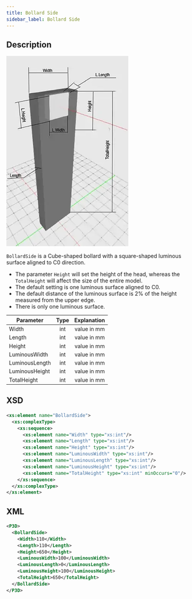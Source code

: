 ```yaml
---
title: Bollard Side
sidebar_label: Bollard Side
---
```


## Description

![Bollard Side](/img/docs/geometry/parametric/bollard-side.webp)

`BollardSide` is a Cube-shaped bollard with a square-shaped luminous surface aligned to C0 direction.

- The parameter `Height` will set the height of the head, whereas the `TotalHeight` will affect the size of the entire model.
- The default setting is one luminous surface aligned to C0.
- The default distance of the luminous surface is 2% of the height measured from the upper edge.
- There is only one luminous surface.

| Parameter      | Type | Explanation |
| -------------- | :--: | :---------: |
| Width          | int  | value in mm |
| Length         | int  | value in mm |
| Height         | int  | value in mm |
| LuminousWidth  | int  | value in mm |
| LuminousLength | int  | value in mm |
| LuminousHeight | int  | value in mm |
| TotalHeight    | int  | value in mm |

## XSD

```xml
<xs:element name="BollardSide">
  <xs:complexType>
    <xs:sequence>
      <xs:element name="Width" type="xs:int"/>
      <xs:element name="Length" type="xs:int"/>
      <xs:element name="Height" type="xs:int"/>
      <xs:element name="LuminousWidth" type="xs:int"/>
      <xs:element name="LuminousLength" type="xs:int"/>
      <xs:element name="LuminousHeight" type="xs:int"/>
      <xs:element name="TotalHeight" type="xs:int" minOccurs="0"/>
    </xs:sequence>
  </xs:complexType>
</xs:element>
```

## XML

```xml
<P3D>
  <BollardSide>
    <Width>110</Width>
    <Length>110</Length>
    <Height>650</Height>
    <LuminousWidth>100</LuminousWidth>
    <LuminousLength>0</LuminousLength>
    <LuminousHeight>100</LuminousHeight>
    <TotalHeight>650</TotalHeight>
  </BollardSide>
</P3D>
```
